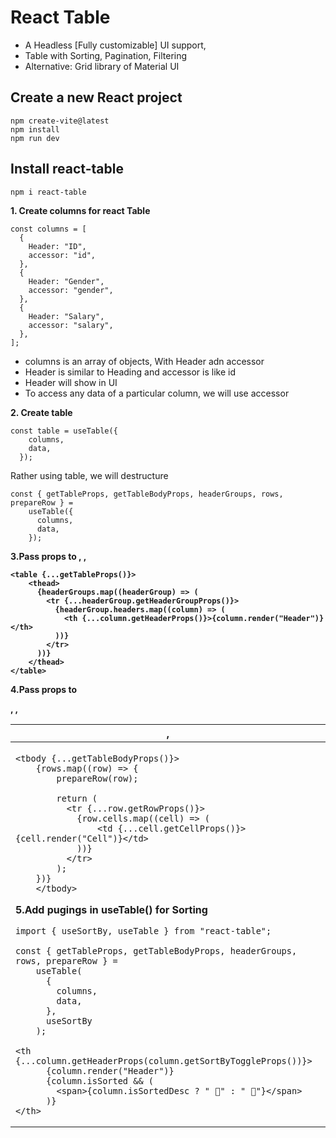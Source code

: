 # React Table

- A Headless [Fully customizable] UI support,
- Table with Sorting, Pagination, Filtering
- Alternative: Grid library of Material UI

## Create a new React project

```
npm create-vite@latest
npm install
npm run dev
```

## Install react-table

```
npm i react-table
```

**1. Create columns for react Table**

```
const columns = [
  {
    Header: "ID",
    accessor: "id",
  },
  {
    Header: "Gender",
    accessor: "gender",
  },
  {
    Header: "Salary",
    accessor: "salary",
  },
];
```

- columns is an array of objects, With Header adn accessor
- Header is similar to Heading and accessor is like id
- Header will show in UI
- To access any data of a particular column, we will use accessor

**2. Create table**

```
const table = useTable({
    columns,
    data,
  });
```

Rather using table, we will destructure

```
const { getTableProps, getTableBodyProps, headerGroups, rows, prepareRow } =
    useTable({
      columns,
      data,
    });
```

**3.Pass props to <table>, <thead>, <th>, <tr>**

```
<table {...getTableProps()}>
    <thead>
      {headerGroups.map((headerGroup) => (
        <tr {...headerGroup.getHeaderGroupProps()}>
          {headerGroup.headers.map((column) => (
            <th {...column.getHeaderProps()}>{column.render("Header")}</th>
          ))}
        </tr>
      ))}
    </thead>
</table>
```

**4.Pass props to <tbody>, <tr>, <td>**

```
<tbody {...getTableBodyProps()}>
    {rows.map((row) => {
        prepareRow(row);

        return (
          <tr {...row.getRowProps()}>
            {row.cells.map((cell) => (
                <td {...cell.getCellProps()}>{cell.render("Cell")}</td>
            ))}
          </tr>
        );
    })}
    </tbody>
```

**5.Add pugings in useTable() for Sorting**

```
import { useSortBy, useTable } from "react-table";

const { getTableProps, getTableBodyProps, headerGroups, rows, prepareRow } =
    useTable(
      {
        columns,
        data,
      },
      useSortBy
    );

<th {...column.getHeaderProps(column.getSortByToggleProps())}>
      {column.render("Header")}
      {column.isSorted && (
        <span>{column.isSortedDesc ? " 🔽" : " 🔼"}</span>
      )}
</th>
```
